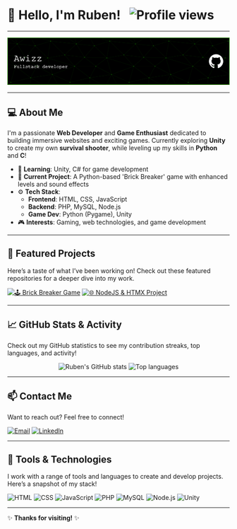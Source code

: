 # 👋 Hello, I'm Ruben! &nbsp; ![Profile views](https://komarev.com/ghpvc/?username=NeXuSS6N&color=blueviolet)

---

![Banner](https://github.com/NeXuSS6N/NeXuSS6N/blob/61587cfef6904f9034bda5fc7c6c2c6d057aeac2/github-header-image.png)

---

## 💻 About Me
I'm a passionate **Web Developer** and **Game Enthusiast** dedicated to building immersive websites and exciting games. Currently exploring **Unity** to create my own **survival shooter**, while leveling up my skills in **Python** and **C**!

- 🌱 **Learning**: Unity, C# for game development
- 💼 **Current Project**: A Python-based 'Brick Breaker' game with enhanced levels and sound effects
- ⚙️ **Tech Stack**: 
  - **Frontend**: HTML, CSS, JavaScript
  - **Backend**: PHP, MySQL, Node.js
  - **Game Dev**: Python (Pygame), Unity
- 🎮 **Interests**: Gaming, web technologies, and game development

---

## 🚀 Featured Projects
Here’s a taste of what I’ve been working on! Check out these featured repositories for a deeper dive into my work.

[![🕹️ Brick Breaker Game](https://github-readme-stats.vercel.app/api/pin/?username=NeXuSS6N&repo=CassBrickV2&theme=dark)](https://github.com/NeXuSS6N/CassBrickV2)
[![🌐 NodeJS & HTMX Project](https://github-readme-stats.vercel.app/api/pin/?username=NeXuSS6N&repo=Stage-Website&theme=dark)](https://github.com/NeXuSS6N/Stage-Website)

---

## 📈 GitHub Stats & Activity
Check out my GitHub statistics to see my contribution streaks, top languages, and activity!

<p align="center">
  <img src="https://github-readme-stats.vercel.app/api?username=NeXuSS6N&show_icons=true&theme=radical" alt="Ruben's GitHub stats" />
  <img src="https://github-readme-stats.vercel.app/api/top-langs/?username=NeXuSS6N&layout=compact&theme=radical" alt="Top languages" />
</p>

---

## 📫 Contact Me
Want to reach out? Feel free to connect!

[![Email](https://img.shields.io/badge/Email-ruben.penalvez%40gmail.com-red?style=for-the-badge&logo=gmail&logoColor=white)](mailto:ruben.penalvez@gmail.com)
[![LinkedIn](https://img.shields.io/badge/LinkedIn-Connect-blue?style=for-the-badge&logo=linkedin&logoColor=white)](https://www.linkedin.com/in/ruben-pénalvez/)

---

## 🔧 Tools & Technologies
I work with a range of tools and languages to create and develop projects. Here’s a snapshot of my stack!

![HTML](https://img.shields.io/badge/HTML-orange?style=for-the-badge&logo=html5&logoColor=white)
![CSS](https://img.shields.io/badge/CSS-blue?style=for-the-badge&logo=css3&logoColor=white)
![JavaScript](https://img.shields.io/badge/JavaScript-yellow?style=for-the-badge&logo=javascript&logoColor=white)
![PHP](https://img.shields.io/badge/PHP-purple?style=for-the-badge&logo=php&logoColor=white)
![MySQL](https://img.shields.io/badge/MySQL-blue?style=for-the-badge&logo=mysql&logoColor=white)
![Node.js](https://img.shields.io/badge/Node.js-green?style=for-the-badge&logo=node.js&logoColor=white)
![Unity](https://img.shields.io/badge/Unity-black?style=for-the-badge&logo=unity&logoColor=white)

---

✨ **Thanks for visiting!** ✨